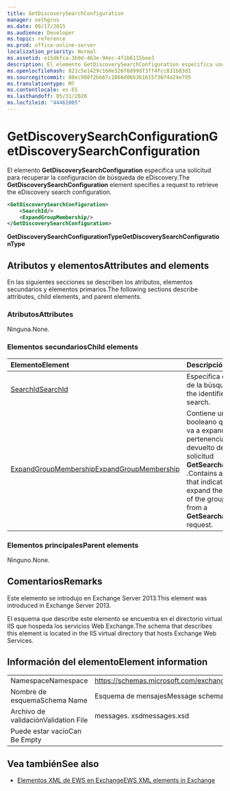```yaml
---
title: GetDiscoverySearchConfiguration
manager: sethgros
ms.date: 09/17/2015
ms.audience: Developer
ms.topic: reference
ms.prod: office-online-server
localization_priority: Normal
ms.assetid: e15dbfca-3b9d-463e-94ec-4f1b6115bee3
description: El elemento GetDiscoverySearchConfiguration especifica una solicitud para recuperar la configuración de búsqueda de eDiscovery.
ms.openlocfilehash: 821c5e1429c160e326f6d99df3ff4fcc831b83d1
ms.sourcegitcommit: 88ec988f2bb67c1866d06b361615f3674a24e795
ms.translationtype: MT
ms.contentlocale: es-ES
ms.lasthandoff: 05/31/2020
ms.locfileid: "44461005"
---
```

# <a name="getdiscoverysearchconfiguration"></a><span data-ttu-id="2e18b-103">GetDiscoverySearchConfiguration</span><span class="sxs-lookup"><span data-stu-id="2e18b-103">GetDiscoverySearchConfiguration</span></span>

<span data-ttu-id="2e18b-104">El elemento **GetDiscoverySearchConfiguration** especifica una solicitud para recuperar la configuración de búsqueda de eDiscovery.</span><span class="sxs-lookup"><span data-stu-id="2e18b-104">The **GetDiscoverySearchConfiguration** element specifies a request to retrieve the eDiscovery search configuration.</span></span> 
  
```XML
<GetDiscoverySearchConfiguration>
    <SearchId/>
    <ExpandGroupMembership/>
</GetDiscoverySearchConfiguration>
```

 <span data-ttu-id="2e18b-105">**GetDiscoverySearchConfigurationType**</span><span class="sxs-lookup"><span data-stu-id="2e18b-105">**GetDiscoverySearchConfigurationType**</span></span>
## <a name="attributes-and-elements"></a><span data-ttu-id="2e18b-106">Atributos y elementos</span><span class="sxs-lookup"><span data-stu-id="2e18b-106">Attributes and elements</span></span>

<span data-ttu-id="2e18b-107">En las siguientes secciones se describen los atributos, elementos secundarios y elementos primarios.</span><span class="sxs-lookup"><span data-stu-id="2e18b-107">The following sections describe attributes, child elements, and parent elements.</span></span>
  
### <a name="attributes"></a><span data-ttu-id="2e18b-108">Atributos</span><span class="sxs-lookup"><span data-stu-id="2e18b-108">Attributes</span></span>

<span data-ttu-id="2e18b-109">Ninguna.</span><span class="sxs-lookup"><span data-stu-id="2e18b-109">None.</span></span>
  
### <a name="child-elements"></a><span data-ttu-id="2e18b-110">Elementos secundarios</span><span class="sxs-lookup"><span data-stu-id="2e18b-110">Child elements</span></span>

|<span data-ttu-id="2e18b-111">**Elemento**</span><span class="sxs-lookup"><span data-stu-id="2e18b-111">**Element**</span></span>|<span data-ttu-id="2e18b-112">**Descripción**</span><span class="sxs-lookup"><span data-stu-id="2e18b-112">**Description**</span></span>|
|:-----|:-----|
|[<span data-ttu-id="2e18b-113">SearchId</span><span class="sxs-lookup"><span data-stu-id="2e18b-113">SearchId</span></span>](searchid.md) <br/> |<span data-ttu-id="2e18b-114">Especifica el identificador de la búsqueda.</span><span class="sxs-lookup"><span data-stu-id="2e18b-114">Specifies the identifier of the search.</span></span>  <br/> |
|[<span data-ttu-id="2e18b-115">ExpandGroupMembership</span><span class="sxs-lookup"><span data-stu-id="2e18b-115">ExpandGroupMembership</span></span>](expandgroupmembership.md) <br/> |<span data-ttu-id="2e18b-116">Contiene un valor booleano que indica si se va a expandir la pertenencia del grupo devuelto desde una solicitud **GetSearchableMailboxes** .</span><span class="sxs-lookup"><span data-stu-id="2e18b-116">Contains a Boolean value that indicates whether to expand the membership of the group returned from a **GetSearchableMailboxes** request.</span></span>  <br/> |
   
### <a name="parent-elements"></a><span data-ttu-id="2e18b-117">Elementos principales</span><span class="sxs-lookup"><span data-stu-id="2e18b-117">Parent elements</span></span>

<span data-ttu-id="2e18b-118">Ninguno.</span><span class="sxs-lookup"><span data-stu-id="2e18b-118">None.</span></span>
  
## <a name="remarks"></a><span data-ttu-id="2e18b-119">Comentarios</span><span class="sxs-lookup"><span data-stu-id="2e18b-119">Remarks</span></span>

<span data-ttu-id="2e18b-120">Este elemento se introdujo en Exchange Server 2013.</span><span class="sxs-lookup"><span data-stu-id="2e18b-120">This element was introduced in Exchange Server 2013.</span></span>
  
<span data-ttu-id="2e18b-121">El esquema que describe este elemento se encuentra en el directorio virtual IIS que hospeda los servicios Web Exchange.</span><span class="sxs-lookup"><span data-stu-id="2e18b-121">The schema that describes this element is located in the IIS virtual directory that hosts Exchange Web Services.</span></span>
  
## <a name="element-information"></a><span data-ttu-id="2e18b-122">Información del elemento</span><span class="sxs-lookup"><span data-stu-id="2e18b-122">Element information</span></span>

|||
|:-----|:-----|
|<span data-ttu-id="2e18b-123">Namespace</span><span class="sxs-lookup"><span data-stu-id="2e18b-123">Namespace</span></span>  <br/> |https://schemas.microsoft.com/exchange/services/2006/messages  <br/> |
|<span data-ttu-id="2e18b-124">Nombre de esquema</span><span class="sxs-lookup"><span data-stu-id="2e18b-124">Schema Name</span></span>  <br/> |<span data-ttu-id="2e18b-125">Esquema de mensajes</span><span class="sxs-lookup"><span data-stu-id="2e18b-125">Message schema</span></span>  <br/> |
|<span data-ttu-id="2e18b-126">Archivo de validación</span><span class="sxs-lookup"><span data-stu-id="2e18b-126">Validation File</span></span>  <br/> |<span data-ttu-id="2e18b-127">messages. xsd</span><span class="sxs-lookup"><span data-stu-id="2e18b-127">messages.xsd</span></span>  <br/> |
|<span data-ttu-id="2e18b-128">Puede estar vacío</span><span class="sxs-lookup"><span data-stu-id="2e18b-128">Can Be Empty</span></span>  <br/> ||
   
## <a name="see-also"></a><span data-ttu-id="2e18b-129">Vea también</span><span class="sxs-lookup"><span data-stu-id="2e18b-129">See also</span></span>



- [<span data-ttu-id="2e18b-130">Elementos XML de EWS en Exchange</span><span class="sxs-lookup"><span data-stu-id="2e18b-130">EWS XML elements in Exchange</span></span>](ews-xml-elements-in-exchange.md)


